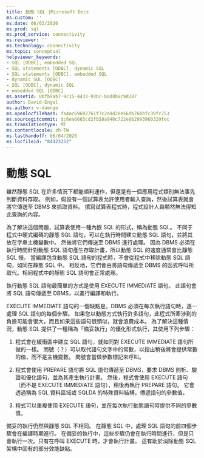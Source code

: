 ```yaml
---
title: 動態 SQL |Microsoft Docs
ms.custom: ''
ms.date: 06/03/2020
ms.prod: sql
ms.prod_service: connectivity
ms.reviewer: ''
ms.technology: connectivity
ms.topic: conceptual
helpviewer_keywords:
- SQL [ODBC], embedded SQL
- SQL statements [ODBC], dynamic SQL
- SQL statements [ODBC], embedded SQL
- dynamic SQL [ODBC]
- SQL [ODBC], dynamic SQL
- embedded SQL [ODBC]
ms.assetid: 0bfb9ab7-9c15-4433-93bc-bad8b6c9d287
author: David-Engel
ms.author: v-daenge
ms.openlocfilehash: fa4ac69602761f7c2a8d28e56db76bbfc39fc753
ms.sourcegitcommit: dc6ea6665cd2fb58a940c722e86299396b329fec
ms.translationtype: MT
ms.contentlocale: zh-TW
ms.lasthandoff: 06/04/2020
ms.locfileid: "84423252"
---
```

# <a name="dynamic-sql"></a>動態 SQL
雖然靜態 SQL 在許多情況下都能順利運作，但還是有一個應用程式類別無法事先判斷資料存取。 例如，假設有一個試算表允許使用者輸入查詢，然後試算表就會將它傳送至 DBMS 來抓取資料。 撰寫試算表程式時，程式設計人員顯然無法得知此查詢的內容。  
  
 為了解決這個問題，試算表使用一種內嵌 SQL 的形式，稱為動態 SQL。 不同于程式中硬式編碼的靜態 SQL 語句，可以在執行時間建立動態 SQL 語句，並將其放在字串主機變數中。 然後將它們傳送至 DBMS 進行處理。 因為 DBMS 必須在執行時間針對動態 SQL 語句產生存取計畫，所以動態 SQL 的速度通常會比靜態 SQL 慢。 當編譯包含動態 SQL 語句的程式時，不會從程式中移除動態 SQL 語句，如同在靜態 SQL 中。 相反地，它們會由將語句傳遞至 DBMS 的函式呼叫所取代。相同程式中的靜態 SQL 語句會正常處理。  
  
 執行動態 SQL 語句最簡單的方式是使用 EXECUTE IMMEDIATE 語句。 此語句會將 SQL 語句傳遞至 DBMS，以進行編譯和執行。  
  
 EXECUTE IMMEDIATE 語句的一個缺點是，DBMS 必須在每次執行語句時，逐一處理 SQL 語句的每個步驟。 如果您以動態方式執行許多語句，此程式所牽涉到的負擔可能會很大，而且如果這些語句很類似，就會浪費成本。 為了解決這種情況，動態 SQL 提供了一種稱為「備妥執行」的優化形式執行，其使用下列步驟：  
  
1.  程式會在緩衝區中建立 SQL 語句，就如同對 EXECUTE IMMEDIATE 語句所做的一樣。 問號（？）可以取代語句文字中的常數，以指出稍後將會提供常數的值，而不是主機變數。 問號會當做參數標記來呼叫。  
  
2.  程式會使用 PREPARE 語句將 SQL 語句傳遞至 DBMS，要求 DBMS 剖析、驗證和優化語句，並為其產生執行計畫。 然後，程式會使用 EXECUTE 語句（而不是 EXECUTE IMMEDIATE 語句），稍後再執行 PREPARE 語句。 它會透過稱為 SQL 資料區域或 SQLDA 的特殊資料結構，傳遞語句的參數值。  
  
3.  程式可以重複使用 EXECUTE 語句，並在每次執行動態語句時提供不同的參數值。  
  
 備妥的執行仍然與靜態 SQL 不相同。 在靜態 SQL 中，處理 SQL 語句的前四個步驟會在編譯時期進行。 在備妥的執行中，這些步驟仍會在執行時間進行，但是只會執行一次。只有在呼叫 EXECUTE 時，才會執行計畫。 這有助於消除動態 SQL 架構中固有的部分效能缺點。
